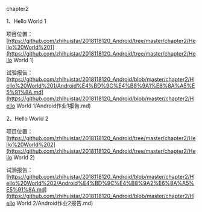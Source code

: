 chapter2

1、Hello World 1

项目位置：[https://github.com/zhihuistar/2018118120_Android/tree/master/chapter2/Hello%20World%201](https://github.com/zhihuistar/2018118120_Android/tree/master/chapter2/Hello World 1)

试验报告：[https://github.com/zhihuistar/2018118120_Android/blob/master/chapter2/Hello%20World%201/Android%E4%BD%9C%E4%B8%9A1%E6%8A%A5%E5%91%8A.md](https://github.com/zhihuistar/2018118120_Android/blob/master/chapter2/Hello World 1/Android作业1报告.md)

2、Hello World 2

项目位置：[https://github.com/zhihuistar/2018118120_Android/tree/master/chapter2/Hello%20World%202](https://github.com/zhihuistar/2018118120_Android/tree/master/chapter2/Hello World 2)

试验报告：[https://github.com/zhihuistar/2018118120_Android/blob/master/chapter2/Hello%20World%202/Android%E4%BD%9C%E4%B8%9A2%E6%8A%A5%E5%91%8A.md](https://github.com/zhihuistar/2018118120_Android/blob/master/chapter2/Hello World 2/Android作业2报告.md)